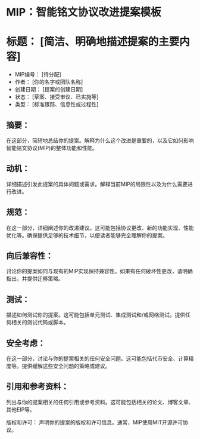 # MIP：智能铭文协议改进提案模板

# 标题： [简洁、明确地描述提案的主要内容]

-  MIP编号： [待分配]
- 作者： [你的名字或团队名称]
- 创建日期： [提案的创建日期]
- 状态： [草案、接受审议、已实施等]
- 类型： [标准跟踪、信息性或过程性]

## 摘要： 
在这部分，简短地总结你的提案。解释为什么这个改进是重要的，以及它如何影响智能铭文协议(MIP)的整体功能和性能。

## 动机： 
详细描述引发此提案的具体问题或需求。解释当前MIP的局限性以及为什么需要进行改进。

## 规范： 
在这一部分，详细阐述你的改进建议。这可能包括协议更改、新的功能实现、性能优化等。确保提供足够的技术细节，以便读者能够完全理解你的提案。

## 向后兼容性： 
讨论你的提案如何与现有的MIP实现保持兼容性。如果有任何破坏性更改，请明确指出，并提供迁移策略。

## 测试： 
描述如何测试你的提案。这可能包括单元测试、集成测试和/或网络测试。提供任何相关的测试代码或脚本。

## 安全考虑： 
在这一部分，讨论与你的提案相关的任何安全问题。这可能包括代币安全、计算精度等。提供缓解这些安全问题的策略或建议。

## 引用和参考资料： 
列出与你的提案相关的任何引用或参考资料。这可能包括相关的论文、博客文章、其他EIP等。

版权和许可： 声明你的提案的版权和许可信息。通常，MIP使用MIT开源许可协议。
